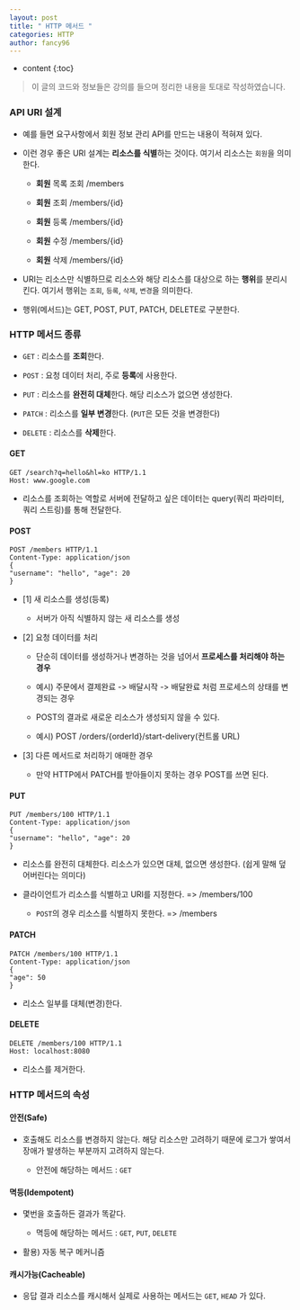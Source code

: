 ```yaml
---
layout: post
title: " HTTP 메서드 "
categories: HTTP
author: fancy96
---
```

* content
{:toc}

> 이 글의 코드와 정보들은 강의를 들으며 정리한 내용을 토대로 작성하였습니다.

### API URI 설계

* 예를 들면 요구사항에서 회원 정보 관리 API를 만드는 내용이 적혀져 있다.

* 이런 경우 좋은 URI 설계는 **리소스를 식별**하는 것이다. 여기서 리소스는 `회원`을 의미한다. 

    * **회원** 목록 조회 /members

    * **회원** 조회 /members/{id}

    * **회원** 등록 /members/{id}

    * **회원** 수정 /members/{id}

    * **회원** 삭제 /members/{id}

* URI는 리소스만 식별하므로 리소스와 해당 리소스를 대상으로 하는 **행위**를 분리시킨다. 여기서 행위는 `조회`, `등록`, `삭제`, `변경`을 의미한다.

* 행위(메서드)는 GET, POST, PUT, PATCH, DELETE로 구분한다.

### HTTP 메서드 종류

* `GET` : 리소스를 **조회**한다.

* `POST` : 요청 데이터 처리, 주로 **등록**에 사용한다.

* `PUT` : 리소스를 **완전히 대체**한다. 해당 리소스가 없으면 생성한다.

* `PATCH` : 리소스를 **일부 변경**한다. (`PUT`은 모든 것을 변경한다)

* `DELETE` : 리소스를 **삭제**한다.

#### GET

```text
GET /search?q=hello&hl=ko HTTP/1.1 
Host: www.google.com
```

* 리소스를 조회하는 역할로 서버에 전달하고 싶은 데이터는 query(쿼리 파라미터, 쿼리 스트링)를 통해 전달한다.


#### POST

```text
POST /members HTTP/1.1 
Content-Type: application/json
{
"username": "hello", "age": 20
}
```

* [1] 새 리소스를 생성(등록)

    * 서버가 아직 식별하지 않는 새 리소스를 생성

* [2] 요청 데이터를 처리

    * 단순히 데이터를 생성하거나 변경하는 것을 넘어서 **프로세스를 처리해야 하는 경우**

    * 예시) 주문에서 결제완료 -> 배달시작 -> 배달완료 처럼 프로세스의 상태를 변경되는 경우

    * POST의 결과로 새로운 리소스가 생성되지 않을 수 있다.

    * 예시) POST /orders/{orderId}/start-delivery(컨트롤 URL)

* [3] 다른 메서드로 처리하기 애매한 경우

    * 만약 HTTP에서 PATCH를 받아들이지 못하는 경우 POST를 쓰면 된다.


#### PUT

```text
PUT /members/100 HTTP/1.1 
Content-Type: application/json
{
"username": "hello", "age": 20
}
```

* 리소스를 완전히 대체한다. 리소스가 있으면 대체, 없으면 생성한다. (쉽게 말해 덮어버린다는 의미다)

* 클라이언트가 리소스를 식별하고 URI를 지정한다. => /members/100 

    * `POST`의 경우 리소스를 식별하지 못한다. => /members

#### PATCH

```text
PATCH /members/100 HTTP/1.1 
Content-Type: application/json
{
"age": 50
}
```

* 리소스 일부를 대체(변경)한다.

#### DELETE

```text
DELETE /members/100 HTTP/1.1 
Host: localhost:8080
```

* 리소스를 제거한다.

### HTTP 메서드의 속성

#### 안전(Safe)

* 호출해도 리소스를 변경하지 않는다. 해당 리소스만 고려하기 때문에 로그가 쌓여서 장애가 발생하는 부분까지 고려하지 않는다.

    * 안전에 해당하는 메서드 : `GET`

#### 멱등(Idempotent)

* 몇번을 호출하든 결과가 똑같다.

    * 멱등에 해당하는 메서드 : `GET`, `PUT`, `DELETE`

* 활용) 자동 복구 메커니즘

#### 캐시가능(Cacheable)

* 응답 결과 리소스를 캐시해서 실제로 사용하는 메서드는 `GET`, `HEAD` 가 있다.